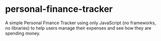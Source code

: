 # personal-finance-tracker
A simple Personal Finance Tracker using only JavaScript (no frameworks, no libraries) to help users manage their expenses and see how they are spending money.
